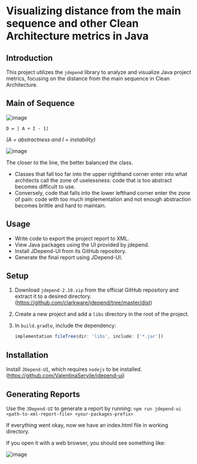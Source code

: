 # Visualizing distance from the main sequence and other Clean Architecture metrics in Java
## Introduction
This project utilizes the `jdepend` library to analyze and visualize Java project metrics, focusing on the distance from the main sequence in Clean Architecture.
## Main of Sequence
![image](https://github.com/HaThiPhuongLinh/Week04_Software-Architecture-and-Design/assets/109422010/f7e29bfe-1ba6-45d1-990e-1202e9af146b)

`D = | A + I - 1|` 

*(A = abstractness and I = instability)*

![image](https://github.com/HaThiPhuongLinh/Week04_Software-Architecture-and-Design/assets/109422010/163823bf-e74a-4053-8d8d-7d559610407e)

The closer to the line, the better balanced the class.
 - Classes that fall too far into the upper righthand corner enter into what architects call the zone of uselessness: code that is too abstract becomes difficult to use.
 - Conversely, code that falls into the lower lefthand corner enter the zone of pain: code with too much implementation and not enough abstraction becomes brittle and hard to maintain.

## Usage
- Write code to export the project report to XML.
- View Java packages using the UI provided by jdepend.
- Install JDepend-UI from its GitHub repository.
- Generate the final report using JDepend-UI.
  
## Setup
1. Download `jdepend-2.10.zip` from the official GitHub repository and extract it to a desired directory. (https://github.com/clarkware/jdepend/tree/master/dist)
2. Create a new project and add a `libs` directory in the root of the project.
3. In `build.gradle`, include the dependency:
   
   ```js
   implementation fileTree(dir: 'libs', include: ['*.jar'])
   ```
   
## Installation
Install `JDepend-UI`, which requires `nodejs` to be installed. (https://github.com/ValentinaServile/jdepend-ui)
## Generating Reports
Use the `JDepend-UI` to generate a report by running:
`npm run jdepend-ui <path-to-xml-report-file> <your-packages-prefix>`

If everything went okay, now we have an index.html file in working directory.

If you open it with a web browser, you should see something like:

![image](https://github.com/HaThiPhuongLinh/Week04_Software-Architecture-and-Design/assets/109422010/fad89ace-da22-4d0f-9f3c-8a52304f3840)

